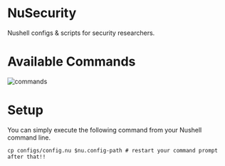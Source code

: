 # NuSecurity
Nushell configs & scripts for security researchers.

# Available Commands
![commands](https://github.com/user-attachments/assets/3c7a1ed0-b621-4bcc-a682-70fe930fa2d4)

# Setup
You can simply execute the following command from your Nushell command line.
```nu
cp configs/config.nu $nu.config-path # restart your command prompt after that!!
```
